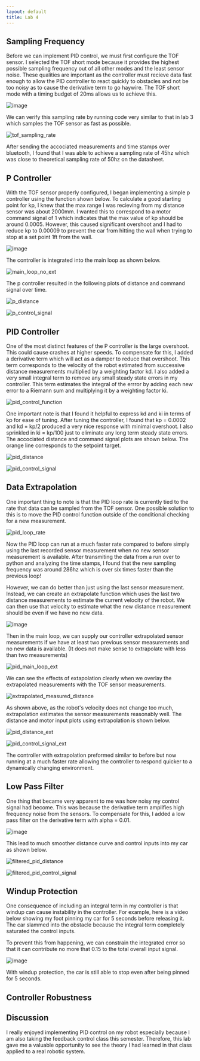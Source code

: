 ```yaml
---
layout: default
title: Lab 4
---
```

## Sampling Frequency
Before we can implement PID control, we must first configure the TOF sensor. I selected the TOF short mode because it provides the highest possible sampling frequency out of all other modes and the least sensor noise. These qualities are important as the controller must recieve data fast enough to allow the PID controller to react quickly to obstacles and not be too noisy as to cause the derivative term to go haywire. The TOF short mode with a timing budget of 20ms allows us to achieve this. 

![image](https://github.com/user-attachments/assets/05240319-8f96-4494-b6ff-21d1a933eb67)

We can verify this sampling rate by running code very similar to that in lab 3 which samples the TOF sensor as fast as possible.

![tof_sampling_rate](https://github.com/user-attachments/assets/13315dce-bba4-44cf-abe3-0d69fe946848)

After sending the accociated measurements and time stamps over bluetooth, I found that I was able to achieve a sampling rate of 45hz which was close to theoretical sampling rate of 50hz on the datasheet. 

## P Controller
With the TOF sensor properly configured, I began implementing a simple p controller using the function shown below. To calculate a good starting point for kp, I knew that the max range I was recieving from my distance sensor was about 2000mm. I wanted this to correspond to a motor command signal of 1 which indicates that the max value of kp should be around 0.0005. However, this caused significant overshoot and I had to reduce kp to 0.00009 to prevent the car from hitting the wall when trying to stop at a set point 1ft from the wall.

![image](https://github.com/user-attachments/assets/10f8885f-32ad-451c-b7e8-f2f17cb77540)

The controller is integrated into the main loop as shown below.

![main_loop_no_ext](https://github.com/user-attachments/assets/7d952f51-b872-47b3-ba76-0df54ba3a616)

The p controller resulted in the following plots of distance and command signal over time.

![p_distance](https://github.com/user-attachments/assets/3c93a671-8366-410f-8116-e8621fcfe27e)

![p_control_signal](https://github.com/user-attachments/assets/fbd9766e-195d-47a9-983c-89ef04a48a80)

## PID Controller
One of the most distinct features of the P controller is the large overshoot. This could cause crashes at higher speeds. To compensate for this, I added a derivative term which will act as a damper to reduce that overshoot. This term corresponds to the velocity of the robot estimated from successive distance measurements multiplied by a weighting factor kd. I also added a very small integral term to remove any small steady state errors in my controller. This term estimates the integral of the errror by adding each new error to a Riemann sum and multiplying it by a weighting factor ki. 

![pid_control_function](https://github.com/user-attachments/assets/4a1628bf-3bd6-49c4-97bb-6ad15453426f)

  One important note is that I found it helpful to express kd and ki in terms of kp for ease of tuning. After tuning the controller, I found that kp = 0.0002 and kd = kp/2 produced a very nice response with minimal overshoot. I also sprinkled in ki = kp/100 just to eliminate any long term steady state errors. The accociated distance and command signal plots are shown below. The orange line corresponds to the setpoint target. 

  ![pid_distance](https://github.com/user-attachments/assets/a4d6a318-d9f8-43ff-992b-fc93a639c6de)

  ![pid_control_signal](https://github.com/user-attachments/assets/d85ed693-f568-43d8-97b2-2748c729bd36)

  ## Data Extrapolation
  One important thing to note is that the PID loop rate is currently tied to the rate that data can be sampled from the TOF sensor. One possible solution to this is to move the PID control function outside of the conditional checking for a new measurement. 

  ![pid_loop_rate](https://github.com/user-attachments/assets/782b7dc8-5b2b-4825-a2ed-a75e661536ad)

  Now the PID loop can run at a much faster rate compared to before simply using the last recorded sensor measurement when no new sensor measurement is available. After transmiting the data from a run over to python and analyzing the time stamps, I found that the new sampling frequency was around 286hz which is over six times faster than the previous loop!

  However, we can do better than just using the last sensor measurement. Instead, we can create an extrapolate function which uses the last two distance measurements to estimate the current velocity of the robot. We can then use that velocity to estimate what the new distance measurement should be even if we have no new data.

  ![image](https://github.com/user-attachments/assets/ebf80b53-ca6b-4423-a190-e4295e9e5007)

  Then in the main loop, we can supply our controller extrapolated sensor measurements if we have at least two previous sensor measurements and no new data is available. (It does not make sense to extrapolate with less than two measurements)

  ![pid_main_loop_ext](https://github.com/user-attachments/assets/a8796880-6e52-411d-a06d-12397d838771)

  We can see the effects of extapolation clearly when we overlay the extrapolated measurements with the TOF sensor measurements.

  ![extrapolated_measured_distance](https://github.com/user-attachments/assets/1a06ada3-7bad-448a-8017-84f29d50fb18)

  As shown above, as the robot's velocity does not change too much, extrapolation estimates the sensor measurements reasonably well. The distance and motor input plots using extrapolation is shown below. 

  ![pid_distance_ext](https://github.com/user-attachments/assets/9800a563-3c30-4ead-91ed-f51cddf6e689)

  ![pid_control_signal_ext](https://github.com/user-attachments/assets/a057335e-b778-4f7c-9afd-dd4798ece6b7)

  The controller with extrapolation preformed similar to before but now running at a much faster rate allowing the controller to respond quicker to a dynamically changing environment. 

  ## Low Pass Filter
  One thing that became very apparent to me was how noisy my control signal had become. This was because the derivative term amplifies high frequency noise from the sensors. To compensate for this, I added a low pass filter on the derivative term with alpha = 0.01.

  ![image](https://github.com/user-attachments/assets/79924165-cc4b-4f0c-9800-c3a1346cdbe6)

  This lead to much smoother distance curve and control inputs into my car as shown below. 

  ![filtered_pid_distance](https://github.com/user-attachments/assets/52cc8aff-4dfe-4dba-b367-82b20ce522af)

  ![filtered_pid_control_signal](https://github.com/user-attachments/assets/77db2efc-f983-4de3-a6d4-4ac7c02841bf)

  ## Windup Protection
  One consequence of including an integral term in my controller is that windup can cause instability in the controller. For example, here is a video below showing my foot pinning my car for 5 seconds before releasing it. The car slammed into the obstacle because the integral term completely saturated the control inputs.

  To prevent this from happening, we can constrain the integrated error so that it can contribute no more that 0.15 to the total overall input signal.

![image](https://github.com/user-attachments/assets/90fa2e63-1293-4862-b9f3-a3027ce9ef2e)

  With windup protection, the car is still able to stop even after being pinned for 5 seconds.

  ## Controller Robustness

  ## Discussion
  I really enjoyed implementing PID control on my robot especially because I am also taking the feedback control class this semester. Therefore, this lab gave me a valuable opportunity to see the theory I had learned in that class applied to a real robotic system. 

  



  




















